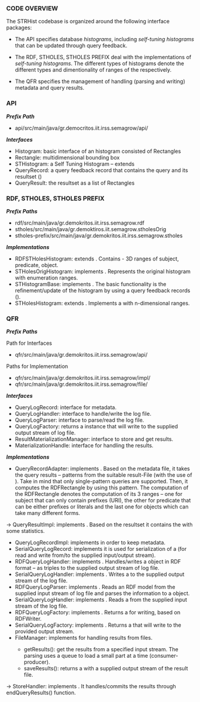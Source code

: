 ### CODE OVERVIEW

The STRHist codebase is organized around the following interface packages:

* The API specifies database *histograms*, including *self-tuning histograms* that can be updated through query feedback.

* The RDF, STHOLES, STHOLES PREFIX deal with the implementations of *self-tuning histograms*. The different types of histograms denote the different types and dimentionality of ranges of the <Rectangle> respectively.

* The QFR specifies the management of handling (parsing and writing) metadata and query results.


### API

***Prefix Path***

* api/src/main/java/gr.democritos.iit.irss.semagrow/api/

***Interfaces***

* Histogram: basic interface of an histogram consisted of Rectangles
* Rectangle: multidimensional bounding box
* STHistogram: a Self Tuning Histogram – extends <Histogram>
* QueryRecord: a query feedback record that contains the query and its resultset (<QueryResult>)
* QueryResult: the resultset as a list of Rectangles


### RDF, STHOLES, STHOLES PREFIX

***Prefix Paths***

* rdf/src/main/java/gr.demokritos.iit.irss.semagrow.rdf
* stholes/src/main/java/gr.demoktiros.iit.semagrow.stholesOrig
* stholes-prefix/src/main/java/gr.demokritos.iit.irss.semagrow.stholes

***Implementations***

* RDFSTHolesHistogram: extends <STHolesHistogram>. Contains <RDFRectangle> - 3D ranges of subject, predicate, object.
* STHolesOrigHistogram: implements <STHistogram>. Represents the original histogram with enumeration ranges.
* STHistogramBase: implements <STHistogram>. The basic functionality is the refinement/update of the histogram by using a query feedback records (<QueryRecord>).
* STHolesHistogram: extends <STHistogramBase>. Implements a <STHistogram> with n-dimensional ranges.


### QFR

***Prefix Paths***

Path for Interfaces

* qfr/src/main/java/gr.demokritos.iit.irss.semagrow/api/

Paths for Implementation

* qfr/src/main/java/gr.demokritos.iit.irss.semagrow/impl/
* qfr/src/main/java/gr.demokritos.iit.irss.semagrow/file/

***Interfaces***

* QueryLogRecord: interface for metadata.
* QueryLogHandler: interface to handle/write the log file.
* QueryLogParser: interface to parse/read the log file.
* QueryLogFactory: returns a <QueryLogHandler> instance that will write to the supplied output stream of log file.
* ResultMaterializationManager: interface to store and get results.
* MaterializationHandle: interface for handling the results.

***Implementations***

* QueryRecordAdapter: implements <QueryRecord>. Based on the metadata file, it takes the query results – patterns from the suitable result-File (with the use of <FileManager>). Take in mind that only single-pattern queries are supported. Then, it computes the RDFRectangle by using this pattern. The computation of the RDFRectangle denotes the computation of its 3 ranges – one for subject that can only contain prefixes (URI), the other for predicate that can be either prefixes or literals and the last one for objects which can take many different forms.
   
→ QueryResultImpl: implements <QueryResult>. Based on the resultset it contains the <RDFRectangle> with some statistics.
* QueryLogRecordImpl: implements <QueryLogRecord> in order to keep metadata.
* SerialQueryLogRecord: implements <QueryLogRecord> it is used for serialization of a <QueryLogRecord> (for read and write from/to the supplied input/output stream).
* RDFQueryLogHandler: implements <QueryLogHandler>. Handles/writes a <QueryLogRecord> object in RDF format – as triples to the supplied output stream of log file.
* SerialQueryLogHandler: implements <QueryLogHandler>. Writes a <SerialQueryLogRecord> to the supplied output stream of the log file.
* RDFQueryLogParser: implements <QueryLogParser>. Reads an RDF model from the supplied input stream of log file and parses the information to a <QueryLogRecord> object.
* SerialQueryLogHandler: implements <QueryLogParser>. Reads a <SerialQueryLogRecord> from the supplied input stream of the log file.
* RDFQueryLogFactory: implements <QueryLogFactory>. Returns a <RDFQueryLogHandler> for writing, based on RDFWriter.
* SerialQueryLogFactory: implements <QueryLogFactory>. Returns a <SerialQueryLogHandler> that will write to the provided output stream.
* FileManager: implements <ResultMaterializationManager> for handling results from files. 
	- getResults(): get the results from a specified input stream. The parsing uses a queue to load a small part at a time (consumer-producer).
 	- saveResults(): returns a <StoreHandler> with a supplied output stream of the result file.
  
→ StoreHandler: implements <MaterializationHandle>. It handles/commits the results through endQueryResults() function.


